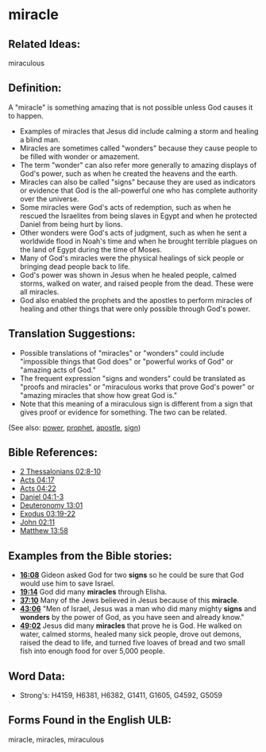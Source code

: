 # miracle

## Related Ideas:

miraculous


## Definition:

A "miracle" is something amazing that is not possible unless God causes it to happen.

* Examples of miracles that Jesus did include calming a storm and healing a blind man.
* Miracles are sometimes called "wonders" because they cause people to be filled with wonder or amazement.
* The term "wonder" can also refer more generally to amazing displays of God's power, such as when he created the heavens and the earth.
* Miracles can also be called "signs" because they are used as indicators or evidence that God is the all-powerful one who has complete authority over the universe.
* Some miracles were God's acts of redemption, such as when he rescued the Israelites from being slaves in Egypt and when he protected Daniel from being hurt by lions.
* Other wonders were God's acts of judgment, such as when he sent a worldwide flood in Noah's time and when he brought terrible plagues on the land of Egypt during the time of Moses.
* Many of God's miracles were the physical healings of sick people or bringing dead people back to life.
* God's power was shown in Jesus when he healed people, calmed storms, walked on water, and raised people from the dead. These were all miracles.
* God also enabled the prophets and the apostles to perform miracles of healing and other things that were only possible through God's power.

## Translation Suggestions:

* Possible translations of "miracles" or "wonders" could include "impossible things that God does" or "powerful works of God" or "amazing acts of God."
* The frequent expression "signs and wonders" could be translated as "proofs and miracles" or "miraculous works that prove God's power" or "amazing miracles that show how great God is."
* Note that this meaning of a miraculous sign is different from a sign that gives proof or evidence for something. The two can be related.

(See also: [power](../kt/power.md), [prophet](../kt/prophet.md), [apostle](../kt/apostle.md), [sign](../kt/sign.md))

## Bible References:

* [2 Thessalonians 02:8-10](rc://en/tn/help/2th/02/08)
* [Acts 04:17](rc://en/tn/help/act/04/17)
* [Acts 04:22](rc://en/tn/help/act/04/22)
* [Daniel 04:1-3](rc://en/tn/help/dan/04/01)
* [Deuteronomy 13:01](rc://en/tn/help/deu/13/01)
* [Exodus 03:19-22](rc://en/tn/help/exo/03/19)
* [John 02:11](rc://en/tn/help/jhn/02/11)
* [Matthew 13:58](rc://en/tn/help/mat/13/58)

## Examples from the Bible stories:

* __[16:08](rc://en/tn/help/obs/16/08)__ Gideon asked God for two __signs__ so he could be sure that God would use him to save Israel.
* __[19:14](rc://en/tn/help/obs/19/14)__ God did many __miracles__ through Elisha.
* __[37:10](rc://en/tn/help/obs/37/10)__ Many of the Jews believed in Jesus because of this __miracle__.
* __[43:06](rc://en/tn/help/obs/43/06)__ "Men of Israel, Jesus was a man who did many mighty __signs__ and __wonders__ by the power of God, as you have seen and already know."
* __[49:02](rc://en/tn/help/obs/49/02)__ Jesus did many __miracles__ that prove he is God. He walked on water, calmed storms, healed many sick people, drove out demons, raised the dead to life, and turned five loaves of bread and two small fish into enough food for over 5,000 people.

## Word Data:

* Strong's: H4159, H6381, H6382, G1411, G1605, G4592, G5059

## Forms Found in the English ULB:

miracle, miracles, miraculous


